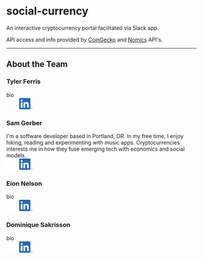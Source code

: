 # social-currency  

An interactive cryptocurrency portal facilitated via Slack app.  

API access and info provided by <a href="https://www.coingecko.com/en/api" target="_blank">CoinGecko</a> and <a href="https://nomics.com/docs/" target="_blank">Nomics</a> API's.  

---

## About the Team  

### Tyler Ferris  

bio  
<a href="https://github.com/Tylerpfarris" target="_blank"><img src="/assets/GitHub-Mark-Light-120px-plus.png" alt="drawing" height="30"/></a>
<a href="https://www.linkedin.com/in/tyler-p-farris/" target="_blank"><img src="/assets/LI-In-Bug.png" alt="drawing" height="30"/></a>

### Sam Gerber  

I'm a software developer based in Portland, OR. In my free time, I enjoy hiking, reading and experimenting with music apps. Cryptocurrencies interests me in how they fuse emerging tech with economics and social models.    
<a href="https://github.com/sgerpdx" target="_blank"><img src="/assets/GitHub-Mark-Light-120px-plus.png" alt="drawing" height="30"/></a>
<a href="https://www.linkedin.com/in/sam-h-gerber/" target="_blank"><img src="/assets/LI-In-Bug.png" alt="drawing" height="30"/></a>

### Eion Nelson  

bio  
<a href="https://github.com/ecnelson1" target="_blank"><img src="/assets/GitHub-Mark-Light-120px-plus.png" alt="drawing" height="30"/></a>
<a href="https://www.linkedin.com/in/eionnelson/" target="_blank"><img src="/assets/LI-In-Bug.png" alt="drawing" height="30"/></a>

### Dominique Sakrisson  

bio  
<a href="https://github.com/Dominique-Sakrisson" target="_blank"><img src="/assets/GitHub-Mark-Light-120px-plus.png" alt="drawing" height="30"/></a>
<a href="https://www.linkedin.com/in/dominique-sakrisson/" target="_blank"><img src="/assets/LI-In-Bug.png" alt="drawing" height="30"/></a>
